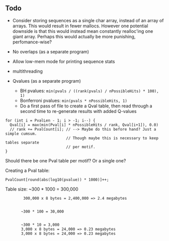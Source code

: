 ## Todo

- Consider storing sequences as a single char array, instead of an array of
  arrays. This would result in fewer mallocs. However one potential downside
  is that this would instead mean constantly realloc'ing one giant array.
  Perhaps this would actually be more punishing, perfomance-wise?

- No overlaps (as a separate program)

- Allow low-mem mode for printing sequence stats

- multithreading

- Qvalues (as a separate program)
  + BH pvalues: `min(pvals / ((rank(pvals) / nPossibleHits) * 100), 1)`
  + Bonferroni pvalues: `min(pvals * nPossibleHits, 1)`
  + Do a first pass of file to create a Qval table, then read through
    a second time to re-generate results with added Q-values


```
for (int i = PvalLen - 1; i > -1; i--) {
  Qval[i] = max(min(Pval[i] * nPossibleHits / rank, Qval[i+1]), 0.0)
  // rank += PvalCount[i]; // --> Maybe do this before hand? Just a simple cumsum.
                           // Though maybe this is necessary to keep tables separate
                           // per motif.
}
```

Should there be one Pval table per motif? Or a single one?

Creating a Pval table:

  `PvalCount[round(abs(log10(pvalue)) * 1000)]++;`

Table size: ~300 * 1000 = 300,000

            300,000 x 8 bytes = 2,400,000 => 2.4 megabytes

            
           ~300 * 100 = 30,000

            
           ~300 * 10 = 3,000
           3,000 x 8 bytes = 24,000 => 0.23 megabytes
           3,000 x 8 bytes = 24,000 => 0.23 megabytes
